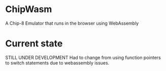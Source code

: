 # ChipWasm
A Chip-8 Emulator that runs in the browser using WebAssembly

# Current state
STILL UNDER DEVELOPMENT
Had to change from using function pointers to switch statements due to webassembly issues.
